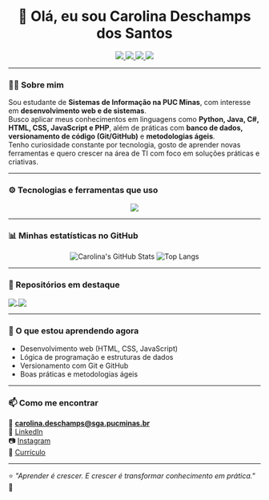<h1 align="center">👋 Olá, eu sou Carolina Deschamps dos Santos</h1>

<p align="center">
  <a href="https://www.linkedin.com/in/carolina-deschamps-dos-santos-11b811365" target="_blank">
    <img src="https://img.shields.io/badge/LinkedIn-0A66C2?style=for-the-badge&logo=linkedin&logoColor=white" />
  </a>
  <a href="mailto:carolina.deschamps@sga.pucminas.br">
    <img src="https://img.shields.io/badge/Email-D14836?style=for-the-badge&logo=gmail&logoColor=white" />
  </a>
  <a href="https://www.instagram.com/ds.caroll" target="_blank">
    <img src="https://img.shields.io/badge/Instagram-E4405F?style=for-the-badge&logo=instagram&logoColor=white" />
  </a>
  <a href="https://github.com/carolina879/CarolinadeschampsdosSantosCurriculo.pdf" target="_blank">
    <img src="https://img.shields.io/badge/CV-Download-red?style=for-the-badge&logo=adobeacrobatreader&logoColor=white" />
  </a>
</p>

---

### 👩‍💻 Sobre mim

Sou estudante de **Sistemas de Informação na PUC Minas**, com interesse em **desenvolvimento web e de sistemas**.  
Busco aplicar meus conhecimentos em linguagens como **Python, Java, C#, HTML, CSS, JavaScript e PHP**, além de práticas com **banco de dados, versionamento de código (Git/GitHub)** e **metodologias ágeis**.  
Tenho curiosidade constante por tecnologia, gosto de aprender novas ferramentas e quero crescer na área de TI com foco em soluções práticas e criativas.

---

### ⚙️ Tecnologias e ferramentas que uso

<p align="center">
  <img src="https://skillicons.dev/icons?i=html,css,js,java,python,php,cs,git,github,vscode,figma,mysql" />
</p>

---

### 📊 Minhas estatísticas no GitHub

<div align="center">

![Carolina's GitHub Stats](https://github-readme-stats.vercel.app/api?username=carolina879&show_icons=true&theme=tokyonight&hide_border=true&count_private=true)
![Top Langs](https://github-readme-stats.vercel.app/api/top-langs/?username=carolina879&layout=compact&theme=tokyonight&hide_border=true)

</div>

---

### 🌟 Repositórios em destaque

<a href="https://github.com/carolina879">
  <img align="center" src="https://github-readme-stats.vercel.app/api/pin/?username=carolina879&repo=portfolio-site&theme=tokyonight" />
</a>
<a href="https://github.com/carolina879">
  <img align="center" src="https://github-readme-stats.vercel.app/api/pin/?username=carolina879&repo=meu-projeto&theme=tokyonight" />
</a>

---

### 🌱 O que estou aprendendo agora

- Desenvolvimento web (HTML, CSS, JavaScript)  
- Lógica de programação e estruturas de dados  
- Versionamento com Git e GitHub  
- Boas práticas e metodologias ágeis  

---

### 📫 Como me encontrar

📧 **carolina.deschamps@sga.pucminas.br**  
🔗 [LinkedIn](https://www.linkedin.com/in/carolina-deschamps-dos-santos-11b811365)  
📷 [Instagram](https://www.instagram.com/ds.caroll)  
📄 [Currículo](https://github.com/carolina879/CarolinadeschampsdosSantosCurriculo.pdf)

---

⭐ *"Aprender é crescer. E crescer é transformar conhecimento em prática."* 🌸
